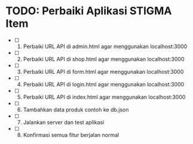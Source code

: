 # TODO: Perbaiki Aplikasi STIGMA Item

- [ ] 1. Perbaiki URL API di admin.html agar menggunakan localhost:3000
- [ ] 2. Perbaiki URL API di shop.html agar menggunakan localhost:3000
- [ ] 3. Perbaiki URL API di form.html agar menggunakan localhost:3000
- [ ] 4. Perbaiki URL API di login.html agar menggunakan localhost:3000
- [ ] 5. Perbaiki URL API di index.html agar menggunakan localhost:3000
- [ ] 6. Tambahkan data produk contoh ke db.json
- [ ] 7. Jalankan server dan test aplikasi
- [ ] 8. Konfirmasi semua fitur berjalan normal
